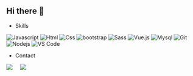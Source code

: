 ## Hi there 👋

* Skills

![Javascript](http://img.shields.io/badge/-Javascript-fcd400?style=flat-square&logo=javascript&logoColor=black)
![Html](http://img.shields.io/badge/-Html-e24c27?style=flat-square&logo=html5&logoColor=white)
![Css](http://img.shields.io/badge/-Css-2a65f1?style=flat-square&logo=css3&logoColor=white)
<img  alt="bootstrap" src ="https://img.shields.io/badge/Bootstrap-563D7C?style=for-the-badge&logo=bootstrap&logoColor=white"/>
![Sass](http://img.shields.io/badge/-Sass-cc6699?style=flat-square&logo=sass&logoColor=white)
![Vue.js](http://img.shields.io/badge/-Vue.js-41b883?style=flat-square&logo=vue.js&logoColor=white)
![Mysql](http://img.shields.io/badge/-Mysql-white?style=flat-square&logo=mysql)
![Git](http://img.shields.io/badge/-Git-white?style=flat-square&logo=git)
<img alt="Nodejs" src="https://img.shields.io/badge/-Nodejs-43853d?style=flat-square&logo=Node.js&logoColor=white" />
![VS Code](http://img.shields.io/badge/-VS%20Code-black?style=flat-square&logo=visualstudiocode&logoColor=3aa7f2)

* Contact

<a href="https://www.linkedin.com/in/basti%C3%A1n-silva-7466a91a9/"><img src="https://img.shields.io/badge/linkedin-%230077B5.svg?&style=for-the-badge&logo=linkedin&logoColor=white" /></a>&nbsp;&nbsp;&nbsp;&nbsp;
<a href="mailto:bastynicolas19@gmail.com"><img src="https://img.shields.io/badge/gmail-%23D14836.svg?&style=for-the-badge&logo=gmail&logoColor=white" /></a>&nbsp;&nbsp;&nbsp;&nbsp;
<!--
**BSilvaFlores/BSilvaFlores** is a ✨ _special_ ✨ repository because its `README.md` (this file) appears on your GitHub profile.

Here are some ideas to get you started:

- 🔭 I’m currently working on ...
- 🌱 I’m currently learning ...
- 👯 I’m looking to collaborate on ...
- 🤔 I’m looking for help with ...
- 💬 Ask me about ...
- 📫 How to reach me: ...
- 😄 Pronouns: ...
- ⚡ Fun fact: ...
-->
